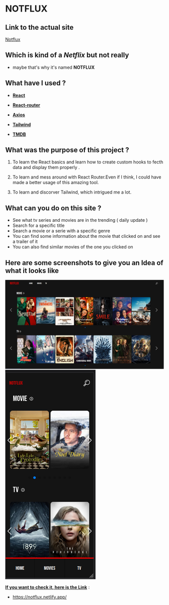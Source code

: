 # **NOTFLUX**
## Link to the actual site
[Notflux](https://notflux.netlify.app/) 

## **Which is kind of a *Netflix* but not really**

* maybe that's why it's named **NOTFLUX** 

## **What have I used ?**

+ [**React**](https://beta.reactjs.org/)
     
+ [**React-router**](https://reactrouter.com/en/main)
   
+ [**Axios**](https://axios-http.com/docs/intro)
  
+ [**Tailwind**](https://tailwindcss.com/docs/installation)

+ [**TMDB**](https://developers.themoviedb.org/3/getting-started/introduction)


## **What was the purpose of this project ?**

1) To learn the React basics and learn how to create custom hooks to fecth data and display them properly .
   
2) To learn and mess around with React Router.Even if I think, I could have made a better usage of this amazing tool.
   
3) To learn and discorver Tailwind, which intrigued me a lot.
    
## **What can you do on this site ?**

+ See what tv series and movies are in the trending ( daily update )  
+ Search for a specific title
+ Search a movie or a serie with a specific genre
+ You can find some information about the movie that clicked on and see a trailer of it
+ You can also find similar movies of the one you clicked on

## **Here are some screenshots to give you an Idea of what it looks like**


![HomePage](public/homePage.png) 
![HomeMobile](public/homePage-mobile.png) 


[**If you want to check it, here is the Link**](https://notflux.netlify.app/) : 
* https://notflux.netlify.app/
